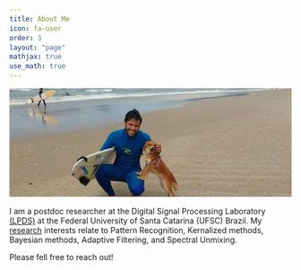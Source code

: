 ```yaml
---
title: About Me
icon: fa-user
order: 3
layout: "page"
mathjax: true
use_math: true
---
```



<a href="#" class="image featured"><img src="assets/images/surf_raps.jpg" alt=""/></a>




I am a postdoc researcher at the Digital Signal Processing Laboratory [(LPDS)](http://lpds.ufsc.br/) at the Federal University of Santa Catarina (UFSC) Brazil. My [research](/research) interests relate to Pattern Recognition, Kernalized methods, Bayesian methods, Adaptive Filtering, and Spectral Unmixing.


Please fell free to reach out! 

